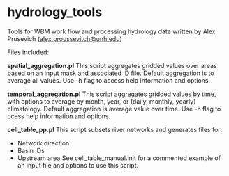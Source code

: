 # hydrology_tools
Tools for WBM work flow and processing hydrology data written by Alex Prusevich (alex.proussevitch@unh.edu)

Files included:

**spatial_aggregation.pl**
This script aggregates gridded values over areas based on an input mask and associated ID file.  Default aggregation is to average all values. Use -h flag to access help information and options.

**temporal_aggregation.pl**
This script aggregates gridded values by time, with options to average by month, year, or (daily, monthly, yearly) climatology. Default aggregation is average value over time.  Use -h flag to ccess help information and options.

**cell_table_pp.pl**
This script subsets river networks and generates files for:
- Network direction
- Basin IDs
- Upstream area
See cell_table_manual.init for a commented example of an input file and options to use this script.

